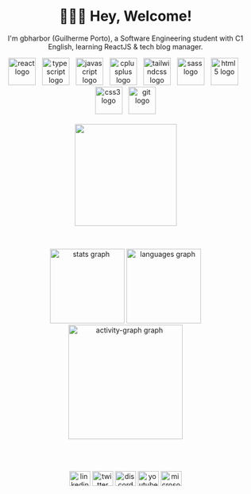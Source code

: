 <h1 align="center">🧑🏽‍💻 Hey, Welcome!</h1>
<p align="center">I'm gbharbor (Guilherme Porto), a Software Engineering student with C1 English, learning ReactJS & tech blog manager.</p>
<div align="center">
  <img src="https://skillicons.dev/icons?i=react" height="55" alt="react logo"  />
  <img width="5" />
  <img src="https://skillicons.dev/icons?i=ts" height="55" alt="typescript logo"  />
  <img width="5" />
  <img src="https://skillicons.dev/icons?i=js" height="55" alt="javascript logo"  />
  <img width="5" />
  <img src="https://skillicons.dev/icons?i=cpp" height="55" alt="cplusplus logo"  />
  <img width="5" />
  <img src="https://skillicons.dev/icons?i=tailwind" height="55" alt="tailwindcss logo"  />
  <img width="5" />
  <img src="https://skillicons.dev/icons?i=sass" height="55" alt="sass logo"  />
  <img width="5" />
  <img src="https://skillicons.dev/icons?i=html" height="55" alt="html5 logo"  />
  <img width="5" />
  <img src="https://skillicons.dev/icons?i=css" height="55" alt="css3 logo"  />
  <img width="5" />
  <img src="https://skillicons.dev/icons?i=git" height="55" alt="git logo"  />
</div>

<br/>

<div align="center">
  <img height="205" src="https://media.giphy.com/media/ZVik7pBtu9dNS/giphy.gif?cid=ecf05e47kiuh6dgim8j4h40p1vcfx8nmw6fdgmdx405gswsf&ep=v1_gifs_search&rid=giphy.gif&ct=g"  />
</div>

<h2></h2>
<br>
<div align="center">
  <img src="https://github-readme-stats.vercel.app/api?username=gbharbor&hide_title=false&hide_rank=false&show_icons=true&include_all_commits=true&count_private=true&disable_animations=false&theme=tokyonight&locale=en&hide_border=false&order=1" height="150" alt="stats graph"  />
  <img src="https://github-readme-stats.vercel.app/api/top-langs?username=gbharbor&locale=en&hide_title=false&layout=compact&card_width=320&langs_count=5&theme=tokyonight&hide_border=false&order=2" height="150" alt="languages graph"  />
  <img src="https://github-readme-activity-graph.vercel.app/graph?username=gbharbor&radius=16&theme=tokyo-night&area=true&order=5" height="230" alt="activity-graph graph"  />
</div>
<br><br>

<h2></h2>

<div align="center">
  <img src="https://raw.githubusercontent.com/maurodesouza/profile-readme-generator/master/src/assets/icons/social/linkedin/default.svg" width="42" height="30" alt="linkedin logo"  />
  <img src="https://raw.githubusercontent.com/maurodesouza/profile-readme-generator/master/src/assets/icons/social/twitter/default.svg" width="42" height="30" alt="twitter logo"  />
  <img src="https://raw.githubusercontent.com/maurodesouza/profile-readme-generator/master/src/assets/icons/social/discord/default.svg" width="42" height="30" alt="discord logo"  />
  <img src="https://raw.githubusercontent.com/maurodesouza/profile-readme-generator/master/src/assets/icons/social/youtube/default.svg" width="42" height="30" alt="youtube logo"  />
  <img src="https://raw.githubusercontent.com/maurodesouza/profile-readme-generator/master/src/assets/icons/social/microsoft-outlook/default.svg" width="42" height="30" alt="microsoft-outlook logo"  />
</div>
<br>
